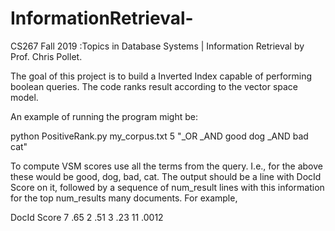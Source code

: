 # InformationRetrieval-
CS267 Fall 2019 :Topics in Database Systems | Information Retrieval by Prof. Chris Pollet.


The goal of this project is to build a Inverted Index capable of performing boolean queries.
The code ranks result according to the vector space model. 


An example of running the program might be:

python PositiveRank.py my_corpus.txt 5 "_OR _AND good dog _AND bad cat"

To compute VSM scores use all the terms from the query. I.e., for the above these would be good, dog, bad, cat.
The output should be a line with DocId Score on it, followed by a sequence of num_result lines with this information for the top num_results many documents.
For example,

DocId Score
7 .65
2 .51
3 .23
11 .0012

